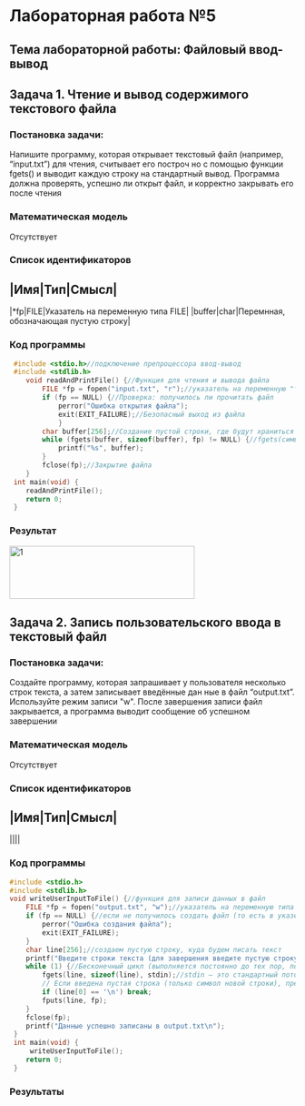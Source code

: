 # Лабораторная работа №5
## Тема лабораторной работы: Файловый ввод-вывод
##  Задача 1. Чтение и вывод содержимого текстового файла
### Постановка задачи:
Напишите программу, которая открывает текстовый файл (например, “input.txt”) для чтения, считывает его построч
но с помощью функции fgets() и выводит каждую строку на стандартный вывод. Программа должна проверять,
 успешно ли открыт файл, и корректно закрывать его после чтения
 ### Математическая модель
 Отсутствует
### Список идентификаторов
|Имя|Тип|Смысл|
--------------
|*fp|FILE|Указатель на переменную типа FILE|
|buffer|char|Перемнная, обозначающая пустую строку|
### Код программы 
```c
 #include <stdio.h>//подключение препроцессора ввод-вывод
 #include <stdlib.h>
    void readAndPrintFile() {//Функция для чтения и вывода файла
        FILE *fp = fopen("input.txt", "r");//указатель на переменную "типа" FILE кладется содержимое файла
        if (fp == NULL) {//Проверка: получилось ли прочитать файл
            perror("Ошибка открытия файла");
            exit(EXIT_FAILURE);//Безопасный выход из файла
            }
        char buffer[256];//Создание пустой строки, где будут храниться данные из файла
        while (fgets(buffer, sizeof(buffer), fp) != NULL) {//fgets(символьный массив, макс.длина строки, указатель на пер.тпа FILE)
            printf("%s", buffer);
        }
        fclose(fp);//Закрытие файла
    }
 int main(void) {
    readAndPrintFile();
    return 0;   
 }
```
### Результат

<img width="326" height="93" alt="1" src="https://github.com/user-attachments/assets/76e086c5-0949-4a42-a5bc-710240c9b054" />

##  Задача 2. Запись пользовательского ввода в текстовый файл
### Постановка задачи:
 Создайте программу, которая запрашивает у пользователя несколько строк текста, а затем записывает введённые дан
ные в файл “output.txt”. Используйте режим записи "w". После завершения записи файл закрывается, а программа
 выводит сообщение об успешном завершении
 ### Математическая модель
 Отсутствует
### Список идентификаторов
|Имя|Тип|Смысл|
--------------
||||
### Код программы
```c
#include <stdio.h>
#include <stdlib.h>
void writeUserInputToFile() {//функция для записи данных в файл
    FILE *fp = fopen("output.txt", "w");//указатель на переменную типа FILE, создание пустого файлика
    if (fp == NULL) {//если не получилось создать файл (то есть в указетле нет адреса(ссылки) на новый файл, то выводим ошибку)
        perror("Ошибка создания файла");
        exit(EXIT_FAILURE);
    }
    char line[256];//создаем пустую строку, куда будем писать текст
    printf("Введите строки текста (для завершения введите пустую строку):\n");
    while (1) {//Бесконечный цикл (выполняется постоянно до тех пор, пока не будет встречен break) 
        fgets(line, sizeof(line), stdin);//stdin — это стандартный поток ввода. В него попадают все строки, вводимые пользователем. 
        // Если введена пустая строка (только символ новой строки), прекращаем ввод
        if (line[0] == '\n') break;
        fputs(line, fp);
    }
    fclose(fp);
    printf("Данные успешно записаны в output.txt\n");
 }
 int main(void) {
     writeUserInputToFile();
    return 0;
 }
```
### Результаты

